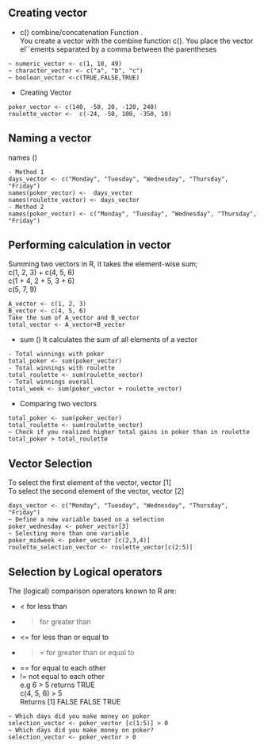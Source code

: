 ## Creating vector
- c() combine/concatenation Function .<br>
You create a vector with the combine function c(). You place the vector el``ements separated by a comma between the parentheses
```
~ numeric_vector <- c(1, 10, 49)
~ character_vector <- c("a", "b", "c")
~ boolean_vector <-c(TRUE,FALSE,TRUE)
```
- Creating Vector
```
poker_vector <- c(140, -50, 20, -120, 240)
roulette_vector <-  c(-24, -50, 100, -350, 10)
```
## Naming a vector 
names ()
```
- Method 1
days_vector <- c("Monday", "Tuesday", "Wednesday", "Thursday", "Friday")
names(poker_vector) <-  days_vector 
names(roulette_vector) <- days_vector
- Method 2
names(poker_vector) <- c("Monday", "Tuesday", "Wednesday", "Thursday", "Friday")
```
## Performing calculation in vector
Summing  two vectors in R, it takes the element-wise sum; <br>
c(1, 2, 3) + c(4, 5, 6) <br>
c(1 + 4, 2 + 5, 3 + 6) <br>
c(5, 7, 9) <br>
```
A_vector <- c(1, 2, 3)
B_vector <- c(4, 5, 6)
Take the sum of A_vector and B_vector
total_vector <- A_vector+B_vector
```
- sum ()
It calculates the sum of all elements of a vector
```
- Total winnings with poker
total_poker <- sum(poker_vector)
- Total winnings with roulette
total_roulette <- sum(roulette_vector) 
- Total winnings overall
total_week <- sum(poker_vector + roulette_vector)
```
- Comparing two vectors
```
total_poker <- sum(poker_vector)
total_roulette <- sum(roulette_vector)
~ Check if you realized higher total gains in poker than in roulette
total_poker > total_roulette
```
## Vector Selection 
To select the first element of the vector, vector [1] <br>
To select the second element of the vector, vector [2] <br>
```
days_vector <- c("Monday", "Tuesday", "Wednesday", "Thursday", "Friday")
~ Define a new variable based on a selection
poker_wednesday <- poker_vector[3]
~ Selecting more than one variable 
poker_midweek <- poker_vector [c(2,3,4)]
roulette_selection_vector <- roulette_vector[c(2:5)]
```
## Selection by Logical operators
The (logical) comparison operators known to R are:
- < for less than
- > for greater than
- <= for less than or equal to
- >= for greater than or equal to
- == for equal to each other
- != not equal to each other <br>
e.g 6 > 5 returns TRUE <br>
c(4, 5, 6) > 5 <br>
Returns [1] FALSE FALSE TRUE <br>
```
~ Which days did you make money on poker
selection_vector <- poker_vector [c(1:5)] > 0
~ Which days did you make money on poker?
selection_vector <- poker_vector > 0
```
